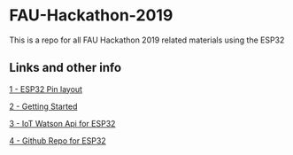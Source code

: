 # FAU-Hackathon-2019
This is a repo for all FAU Hackathon 2019 related materials using the ESP32

## Links and other info
[1 - ESP32 Pin layout](http://forum.fritzing.org/t/esp32s-hiletgo-dev-boad-with-pinout-template/5357)

[2 - Getting Started](https://randomnerdtutorials.com/getting-started-with-esp32/)

[3 - IoT Watson Api for ESP32](https://developer.ibm.com/recipes/tutorials/connect-an-esp32-to-the-watson-iot-platform/)

[4 - Github Repo for ESP32](https://github.com/espressif/arduino-esp32)
